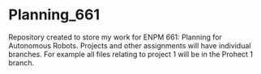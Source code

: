 # Planning_661
Repository created to store my work for ENPM 661: Planning for Autonomous Robots.
Projects and other assignments will have individual branches. 
For example all files relating to project 1 will be in the Prohect 1 branch.
